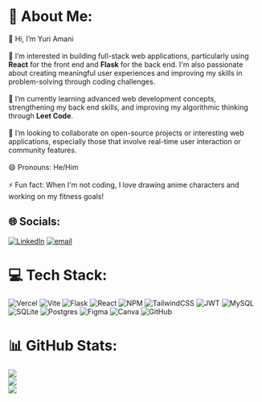 # 💫 About Me:
👋 Hi, I’m Yuri Amani<br><br>👀 I’m interested in building full-stack web applications, particularly using **React** for the front end and **Flask** for the back end. I'm also passionate about creating meaningful user experiences and improving my skills in problem-solving through coding challenges.<br><br>🌱 I’m currently learning advanced web development concepts, strengthening my back end skills, and improving my algorithmic thinking through **Leet Code**.<br><br>💞️ I’m looking to collaborate on open-source projects or interesting web applications, especially those that involve real-time user interaction or community features.<br><br>😄 Pronouns: He/Him<br><br>⚡ Fun fact: When I'm not coding, I love drawing anime characters and working on my fitness goals!<br>


## 🌐 Socials:
[![LinkedIn](https://img.shields.io/badge/LinkedIn-%230077B5.svg?logo=linkedin&logoColor=white)](https://linkedin.com/in/yuri-amani-3b46802a9) [![email](https://img.shields.io/badge/Email-D14836?logo=gmail&logoColor=white)](mailto:yuriamani7@gmail.com) 

# 💻 Tech Stack:
![Vercel](https://img.shields.io/badge/vercel-%23000000.svg?style=for-the-badge&logo=vercel&logoColor=white) ![Vite](https://img.shields.io/badge/vite-%23646CFF.svg?style=for-the-badge&logo=vite&logoColor=white) ![Flask](https://img.shields.io/badge/flask-%23000.svg?style=for-the-badge&logo=flask&logoColor=white) ![React](https://img.shields.io/badge/react-%2320232a.svg?style=for-the-badge&logo=react&logoColor=%2361DAFB) ![NPM](https://img.shields.io/badge/NPM-%23CB3837.svg?style=for-the-badge&logo=npm&logoColor=white) ![TailwindCSS](https://img.shields.io/badge/tailwindcss-%2338B2AC.svg?style=for-the-badge&logo=tailwind-css&logoColor=white) ![JWT](https://img.shields.io/badge/JWT-black?style=for-the-badge&logo=JSON%20web%20tokens) ![MySQL](https://img.shields.io/badge/mysql-4479A1.svg?style=for-the-badge&logo=mysql&logoColor=white) ![SQLite](https://img.shields.io/badge/sqlite-%2307405e.svg?style=for-the-badge&logo=sqlite&logoColor=white) ![Postgres](https://img.shields.io/badge/postgres-%23316192.svg?style=for-the-badge&logo=postgresql&logoColor=white) ![Figma](https://img.shields.io/badge/figma-%23F24E1E.svg?style=for-the-badge&logo=figma&logoColor=white) ![Canva](https://img.shields.io/badge/Canva-%2300C4CC.svg?style=for-the-badge&logo=Canva&logoColor=white) ![GitHub](https://img.shields.io/badge/github-%23121011.svg?style=for-the-badge&logo=github&logoColor=white)
# 📊 GitHub Stats:
![](https://github-readme-stats.vercel.app/api?username=Yuriamani&theme=dark&hide_border=false&include_all_commits=false&count_private=false)<br/>
![](https://github-readme-streak-stats.herokuapp.com/?user=Yuriamani&theme=dark&hide_border=false)<br/>
![](https://github-readme-stats.vercel.app/api/top-langs/?username=Yuriamani&theme=dark&hide_border=false&include_all_commits=false&count_private=false&layout=compact)

<!-- Proudly created with GPRM ( https://gprm.itsvg.in ) -->
